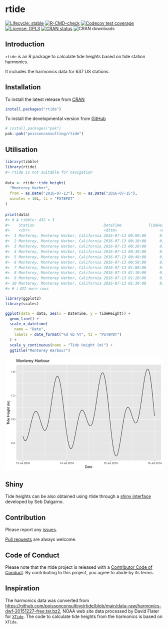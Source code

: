 
<!-- README.md is generated from README.Rmd. Please edit that file -->

# rtide

<!-- badges: start -->

[![Lifecycle:
stable](https://img.shields.io/badge/lifecycle-stable-brightgreen.svg)](https://lifecycle.r-lib.org/articles/stages.html#stable)
[![R-CMD-check](https://github.com/poissonconsulting/rtide/actions/workflows/R-CMD-check.yaml/badge.svg)](https://github.com/poissonconsulting/rtide/actions/workflows/R-CMD-check.yaml)
[![Codecov test
coverage](https://codecov.io/gh/poissonconsulting/rtide/graph/badge.svg)](https://app.codecov.io/gh/poissonconsulting/rtide)
[![License:
GPL3](https://img.shields.io/badge/License-GPL3-blue.svg)](https://www.gnu.org/licenses/gpl-3.0.en.html)
[![CRAN
status](https://www.r-pkg.org/badges/version/rtide)](https://cran.r-project.org/package=rtide)
![CRAN downloads](https://cranlogs.r-pkg.org/badges/rtide)
<!-- badges: end -->

## Introduction

`rtide` is an R package to calculate tide heights based on tide station
harmonics.

It includes the harmonics data for 637 US stations.

## Installation

To install the latest release from [CRAN](https://cran.r-project.org)

``` r
install.packages("rtide")
```

To install the developmental version from
[GitHub](https://github.com/poissonconsulting/rtide)

``` r
# install.packages("pak")
pak::pak("poissonconsulting/rtide")
```

## Utilisation

``` r
library(tibble)
library(rtide)
#> rtide is not suitable for navigation

data <- rtide::tide_height(
  "Monterey Harbor",
  from = as.Date("2016-07-13"), to = as.Date("2016-07-15"),
  minutes = 10L, tz = "PST8PDT"
)

print(data)
#> # A tibble: 432 × 3
#>    Station                               DateTime            TideHeight
#>    <chr>                                 <dttm>                   <dbl>
#>  1 Monterey, Monterey Harbor, California 2016-07-13 00:00:00      0.514
#>  2 Monterey, Monterey Harbor, California 2016-07-13 00:10:00      0.496
#>  3 Monterey, Monterey Harbor, California 2016-07-13 00:20:00      0.481
#>  4 Monterey, Monterey Harbor, California 2016-07-13 00:30:00      0.468
#>  5 Monterey, Monterey Harbor, California 2016-07-13 00:40:00      0.457
#>  6 Monterey, Monterey Harbor, California 2016-07-13 00:50:00      0.449
#>  7 Monterey, Monterey Harbor, California 2016-07-13 01:00:00      0.443
#>  8 Monterey, Monterey Harbor, California 2016-07-13 01:10:00      0.440
#>  9 Monterey, Monterey Harbor, California 2016-07-13 01:20:00      0.439
#> 10 Monterey, Monterey Harbor, California 2016-07-13 01:30:00      0.441
#> # ℹ 422 more rows
```

``` r
library(ggplot2)
library(scales)
```

``` r
ggplot(data = data, aes(x = DateTime, y = TideHeight)) +
  geom_line() +
  scale_x_datetime(
    name = "Date",
    labels = date_format("%d %b %Y", tz = "PST8PDT")
  ) +
  scale_y_continuous(name = "Tide Height (m)") +
  ggtitle("Monterey Harbour")
```

![](man/figures/README-unnamed-chunk-6-1.png)<!-- -->

## Shiny

Tide heights can be also obtained using rtide through a [shiny
interface](https://poissonconsulting.shinyapps.io/rtide/) developed by
Seb Dalgarno.

## Contribution

Please report any
[issues](https://github.com/poissonconsulting/rtide/issues).

[Pull requests](https://github.com/poissonconsulting/rtide/pulls) are
always welcome.

## Code of Conduct

Please note that the rtide project is released with a [Contributor Code
of
Conduct](https://poissonconsulting.github.io/rtide/CODE_OF_CONDUCT.html).
By contributing to this project, you agree to abide by its terms.

## Inspiration

The harmonics data was converted from
<https://github.com/poissonconsulting/rtide/blob/main/data-raw/harmonics-dwf-20151227-free.tar.bz2>,
NOAA web site data processed by David Flater for
[`XTide`](https://flaterco.com/xtide/). The code to calculate tide
heights from the harmonics is based on `XTide`.
